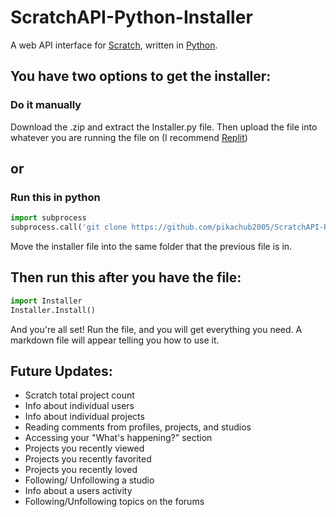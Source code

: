 # ScratchAPI-Python-Installer
A web API interface for [Scratch](https://scratch.mit.edu), written in [Python](https://www.python.org/).

## You have two options to get the installer:
### Do it manually
Download the .zip and extract the Installer.py file. 
Then upload the file into whatever you are running the file on (I recommend [Replit](https://replit.com))
## or
### Run this in python
```python
import subprocess
subprocess.call('git clone https://github.com/pikachub2005/ScratchAPI-Python-Installer', shell = True)
```
Move the installer file into the same folder that the previous file is in.

## Then run this after you have the file:
```python
import Installer
Installer.Install()
```
And you're all set! Run the file, and you will get everything you need. A markdown file will appear telling you how to use it.
## Future Updates:
* Scratch total project count
* Info about individual users
* Info about individual projects
* Reading comments from profiles, projects, and studios
* Accessing your "What's happening?" section
* Projects you recently viewed
* Projects you recently favorited
* Projects you recently loved
* Following/ Unfollowing a studio
* Info about a users activity
* Following/Unfollowing topics on the forums
